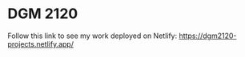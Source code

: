 # DGM 2120
Follow this link to see my work deployed on Netlify:
https://dgm2120-projects.netlify.app/

